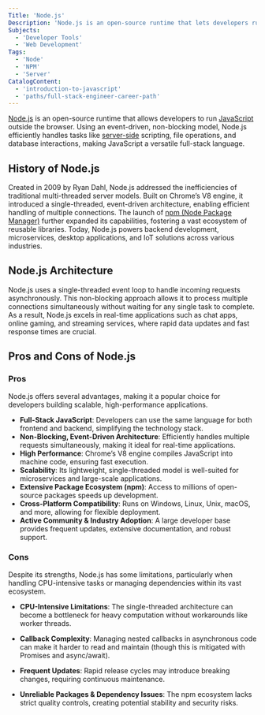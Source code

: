 ```yaml
---
Title: 'Node.js'
Description: 'Node.js is an open-source runtime that lets developers run JavaScript outside the browser, enabling server-side development.'
Subjects:
  - 'Developer Tools'
  - 'Web Development'
Tags:
  - 'Node'
  - 'NPM'
  - 'Server'
CatalogContent:
  - 'introduction-to-javascript'
  - 'paths/full-stack-engineer-career-path'
---
```


[Node.js](https://nodejs.org/en) is an open-source runtime that allows developers to run [JavaScript](https://www.codecademy.com/resources/docs/javascript) outside the browser. Using an event-driven, non-blocking model, Node.js efficiently handles tasks like [server-side](https://www.codecademy.com/resources/docs/general/server-side-rendering) scripting, file operations, and database interactions, making JavaScript a versatile full-stack language.

## History of Node.js

Created in 2009 by Ryan Dahl, Node.js addressed the inefficiencies of traditional multi-threaded server models. Built on Chrome’s V8 engine, it introduced a single-threaded, event-driven architecture, enabling efficient handling of multiple connections. The launch of [npm (Node Package Manager)](https://www.codecademy.com/resources/docs/javascript/npm) further expanded its capabilities, fostering a vast ecosystem of reusable libraries. Today, Node.js powers backend development, microservices, desktop applications, and IoT solutions across various industries.

## Node.js Architecture

Node.js uses a single-threaded event loop to handle incoming requests asynchronously. This non-blocking approach allows it to process multiple connections simultaneously without waiting for any single task to complete. As a result, Node.js excels in real-time applications such as chat apps, online gaming, and streaming services, where rapid data updates and fast response times are crucial.

## Pros and Cons of Node.js

### Pros

Node.js offers several advantages, making it a popular choice for developers building scalable, high-performance applications.

- **Full-Stack JavaScript**: Developers can use the same language for both frontend and backend, simplifying the technology stack.
- **Non-Blocking, Event-Driven Architecture**: Efficiently handles multiple requests simultaneously, making it ideal for real-time applications.
- **High Performance**: Chrome’s V8 engine compiles JavaScript into machine code, ensuring fast execution.
- **Scalability**: Its lightweight, single-threaded model is well-suited for microservices and large-scale applications.
- **Extensive Package Ecosystem (npm)**: Access to millions of open-source packages speeds up development.
- **Cross-Platform Compatibility**: Runs on Windows, Linux, Unix, macOS, and more, allowing for flexible deployment.
- **Active Community & Industry Adoption**: A large developer base provides frequent updates, extensive documentation, and robust support.

### Cons

Despite its strengths, Node.js has some limitations, particularly when handling CPU-intensive tasks or managing dependencies within its vast ecosystem.

- **CPU-Intensive Limitations**: The single-threaded architecture can become a bottleneck for heavy computation without workarounds like worker threads.

- **Callback Complexity**: Managing nested callbacks in asynchronous code can make it harder to read and maintain (though this is mitigated with Promises and async/await).

- **Frequent Updates**: Rapid release cycles may introduce breaking changes, requiring continuous maintenance.

- **Unreliable Packages & Dependency Issues**: The npm ecosystem lacks strict quality controls, creating potential stability and security risks.
